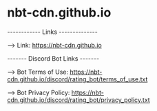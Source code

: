 # nbt-cdn.github.io #
------------ Links --------------

--> Link: https://nbt-cdn.github.io

------- Discord Bot Links -------

--> Bot Terms of Use: https://nbt-cdn.github.io/discord/rating_bot/terms_of_use.txt

--> Bot Privacy Policy: https://nbt-cdn.github.io/discord/rating_bot/privacy_policy.txt

